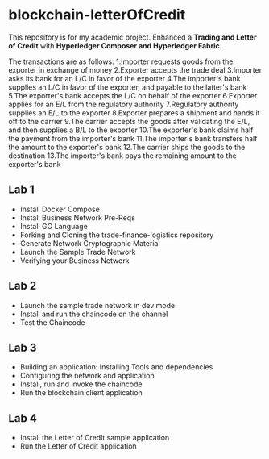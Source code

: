 # blockchain-letterOfCredit

This repository is for my academic project. Enhanced a **Trading and Letter of Credit** with **Hyperledger Composer and Hyperledger Fabric**.

The	transactions are	as	follows: 
1.Importer	requests	goods	from	the	exporter	in	exchange	of	money 
2.Exporter	accepts	the	trade	deal 
3.Importer	asks	its	bank	for	an	L/C	in	favor	of	the	exporter 
4.The	importer's	bank	supplies	an	L/C	in	favor	of	the	exporter,	and	payable	to the	latter's	bank 
5.The	exporter's	bank	accepts	the	L/C	on	behalf	of	the	exporter 
6.Exporter	applies	for	an	E/L	from	the	regulatory	authority 
7.Regulatory	authority	supplies	an	E/L	to	the	exporter 
8.Exporter	prepares	a	shipment	and	hands	it	off	to	the	carrier 
9.The	carrier	accepts	the	goods	after	validating	the	E/L,	and	then	supplies	a B/L	to	the	exporter 
10.The	exporter's	bank	claims	half	the	payment	from	the	importer's	bank 
11.The	importer's	bank	transfers	half	the	amount	to	the	exporter's	bank 
12.The	carrier	ships	the	goods	to	the	destination 
13.The	importer's	bank	pays	the	remaining	amount	to	the	exporter's	bank


## Lab 1
- Install Docker Compose
- Install Business Network Pre-Reqs
- Install GO Language
- Forking and Cloning the trade-finance-logistics repository
- Generate Network Cryptographic Material
- Launch the Sample Trade Network
- Verifying your Business Network

## Lab 2
- Launch the sample trade network in dev mode
- Install and run the chaincode on the channel
- Test the Chaincode

## Lab 3
- Building an application: Installing Tools and dependencies
- Configuring the network and application
- Install, run and invoke the chaincode
- Run the blockchain client application

## Lab 4
- Install the Letter of Credit sample application
- Run the Letter of Credit application
